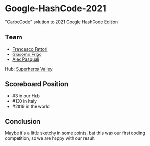 # Google-HashCode-2021
"CarboCode" solution to 2021 Google HashCode Edition

## Team

- [Francesco Fattori](https://github.com/francescofact)
- [Giacomo Frigo](https://github.com/giacomofrigo)
- [Alex Pasquali](https://github.com/AlexPasqua)

Hub: [Superheros Valley](https://superheroesvalley.fun/)

## Scoreboard Position
- #3 in our Hub
- #130 in Italy
- #2819 in the world

## Conclusion
Maybe it's a little sketchy in some points, but this was our first coding competition, so we are happy with our result.

